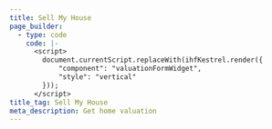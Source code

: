 ```yaml
---
title: Sell My House
page_builder:
  - type: code
    code: |-
      <script>
      	document.currentScript.replaceWith(ihfKestrel.render({
      		"component": "valuationFormWidget",
      		"style": "vertical"
      	}));
      </script>
title_tag: Sell My House
meta_description: Get home valuation
---
```

